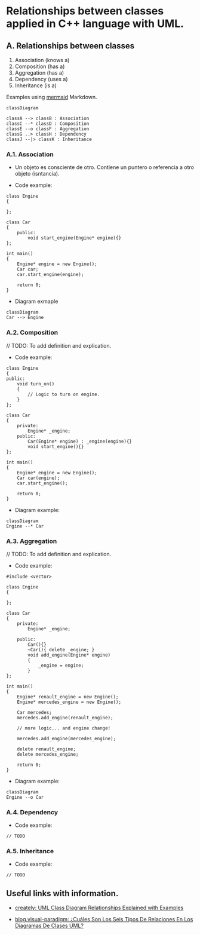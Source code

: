 # Relationships between classes applied in C++ language with UML.

## A. Relationships between classes

1. Association (knows a)
2. Composition (has a)
3. Aggregation (has a)
4. Dependency (uses a)
5. Inheritance (is a)

Examples using [mermaid](https://mermaid.js.org/intro/) Markdown.

```mermaid
classDiagram

classA --> classB : Association
classC --* classD : Composition
classE --o classF : Aggregation
classG ..> classH : Dependency
classJ --|> classK : Inheritance
```

### A.1. Association

- Un objeto es consciente de otro. Contiene un puntero o referencia a otro objeto (isntancia).

- Code example:

```
class Engine
{

};

class Car
{
    public:
        void start_engine(Engine* engine){}
};

int main()
{
    Engine* engine = new Engine();
    Car car;
    car.start_engine(engine);
    
    return 0;
}
```

- Diagram exmaple

```mermaid
classDiagram
Car --> Engine 

```

### A.2. Composition

// TODO: To add definition and explication.

- Code example:

```
class Engine
{
public:
    void turn_on() 
    {
        // Logic to turn on engine.
    }
};

class Car
{
    private:
        Engine* _engine;
    public:
        Car(Engine* engine) : _engine(engine){}
        void start_engine(){}
};

int main()
{
    Engine* engine = new Engine();
    Car car(engine);
    car.start_engine();
    
    return 0;
}
```

- Diagram example:

```mermaid
classDiagram
Engine --* Car 

```

### A.3. Aggregation

// TODO: To add definition and explication.

- Code example:

```
#include <vector>

class Engine
{

};

class Car
{
    private:
        Engine* _engine;

    public:
        Car(){}
        ~Car(){ delete _engine; }
        void add_engine(Engine* engine)
        {
            _engine = engine;
        }
};

int main()
{
    Engine* renault_engine = new Engine();
    Engine* mercedes_engine = new Engine();

    Car mercedes;
    mercedes.add_engine(renault_engine);

    // more logic... and engine change!

    mercedes.add_engine(mercedes_engine);

    delete renault_engine;
    delete mercedes_engine;
    
    return 0;
}
```

- Diagram example:

```mermaid
classDiagram
Engine --o Car 

```

### A.4. Dependency

- Code example:

```
// TODO
```

### A.5. Inheritance

- Code example:

```
// TODO
```

## Useful links with information.

- [creately: UML Class Diagram Relationships Explained with Examples](https://creately.com/guides/class-diagram-relationships/)

- [blog.visual-paradigm: ¿Cuáles Son Los Seis Tipos De Relaciones En Los Diagramas De Clases UML?](https://blog.visual-paradigm.com/es/what-are-the-six-types-of-relationships-in-uml-class-diagrams/)